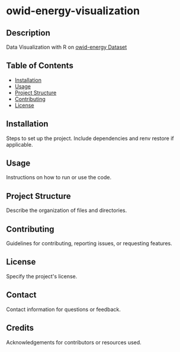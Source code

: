 # owid-energy-visualization

## Description
Data Visualization with R on [owid-energy Dataset](https://github.com/rfordatascience/tidytuesday/blob/master/data/2023/2023-06-06/readme.md)

## Table of Contents
- [Installation](#installation)
- [Usage](#usage)
- [Project Structure](#project-structure)
- [Contributing](#contributing)
- [License](#license)

## Installation
Steps to set up the project. Include dependencies and renv restore if applicable.

## Usage
Instructions on how to run or use the code.

## Project Structure
Describe the organization of files and directories.

## Contributing
Guidelines for contributing, reporting issues, or requesting features.

## License
Specify the project's license.

## Contact
Contact information for questions or feedback.

## Credits
Acknowledgements for contributors or resources used.
